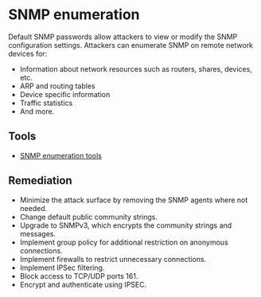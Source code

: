 # SNMP enumeration

Default SNMP passwords allow attackers to view or modify the SNMP configuration settings. Attackers can enumerate SNMP on remote network devices for:

* Information about network resources such as routers, shares, devices, etc.
* ARP and routing tables
* Device specific information
* Traffic statistics
* And more.

## Tools

* [SNMP enumeration tools](red-testlab:docs/enum/snmp)

## Remediation

* Minimize the attack surface by removing the SNMP agents where not needed.
* Change default public community strings.
* Upgrade to SNMPv3, which encrypts the community strings and messages.
* Implement group policy for additional restriction on anonymous connections.
* Implement firewalls to restrict unnecessary connections.
* Implement IPSec filtering.
* Block access to TCP/UDP ports 161.
* Encrypt and authenticate using IPSEC.

